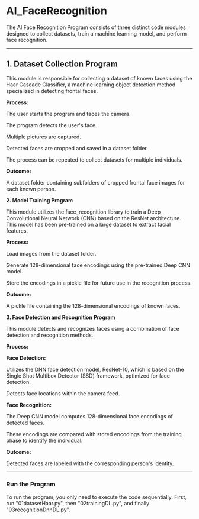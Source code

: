 # AI_FaceRecognition
The AI Face Recognition Program consists of three distinct code modules designed to collect datasets, train a machine learning model, and perform face recognition.

---

## **1. Dataset Collection Program**

This module is responsible for collecting a dataset of known faces using the Haar Cascade Classifier, a machine learning object detection method specialized in detecting frontal faces.

**Process:**

The user starts the program and faces the camera.

The program detects the user's face.

Multiple pictures are captured.

Detected faces are cropped and saved in a dataset folder.

The process can be repeated to collect datasets for multiple individuals.

**Outcome:**

A dataset folder containing subfolders of cropped frontal face images for each known person.


**2. Model Training Program**

This module utilizes the face_recognition library to train a Deep Convolutional Neural Network (CNN) based on the ResNet architecture. This model has been pre-trained on a large dataset to extract facial features.

**Process:**

Load images from the dataset folder.

Generate 128-dimensional face encodings using the pre-trained Deep CNN model.

Store the encodings in a pickle file for future use in the recognition process.

**Outcome:**

A pickle file containing the 128-dimensional encodings of known faces.


**3. Face Detection and Recognition Program**

This module detects and recognizes faces using a combination of face detection and recognition methods.

**Process:**

**Face Detection:**

Utilizes the DNN face detection model, ResNet-10, which is based on the Single Shot Multibox Detector (SSD) framework, optimized for face detection.

Detects face locations within the camera feed.

**Face Recognition:**

The Deep CNN model computes 128-dimensional face encodings of detected faces.

These encodings are compared with stored encodings from the training phase to identify the individual.

**Outcome:**

Detected faces are labeled with the corresponding person's identity.

---

### **Run the Program**

To run the program, you only need to execute the code sequentially. First, run "01datasetHaar.py", then "02trainingDL.py", and finally "03recognitionDnnDL.py".

